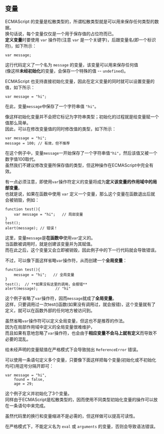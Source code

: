 ## 变量

ECMAScript 的变量是松散类型的，所谓松散类型就是可以用来保存任何类型的数据。  
换句话说，每个变量仅仅是一个用于保存值的占位符而已。  
**定义变量**时要使用 `var` 操作符(注意 `var` 是一个关键字)，后跟变量名(即一个标识符)，如下所示：

	var message;
	
这行代码定义了一个名为 `message` 的变量，该变量可以用来保存任何值  
(像这样**未经初始化**的变量，会保存一个特殊的值 -- `undefined`)。  

ECMAScript 也支持直接初始化变量，因此在定义变量的同时就可以设置变量的值，如下所示：

	var message = "hi";
	
在此，变量`message`中保存了一个字符串值 `"hi"`。  

像这样初始化变量并不会把它标记为字符串类型；初始化的过程就是给变量赋一个值那么简单。  
因此，可以在修改变量值的同时修改值的类型，如下所示：

	var message = "hi";
	message = 100; // 有效，但不推荐
     
在这个例子中，变量`message`一开始保存了一个字符串值`"hi"`，然后该值又被一个数字值100取代。  
虽然我们不建议修改变量所保存值的类型，但这种操作在ECMAScript中完全有效。		
	
有一点必须注意，即使用`var`操作符定义的变量将成为**定义该变量的作用域中的局部变量**。  
也就是说，如果在函数中使用 `var` 定义一个变量，那么这个变量在函数退出后就会被销毁，例如：

	function test(){
    	var message = "hi";   // 局部变量
    }
    test();
    alert(message); // 错误！
    
这里，变量`message`是**在函数中**使用`var`定义的。    
当函数被调用时，就是创建该变量并为其赋值。  
而在此之后，这个变量又会立即被销毁，因此例子中的下一行代码就会导致错误。  

不过，可以像下面这样省略`var`操作符，从而创建一个**全局变量**：

	function test(){
    	message = "hi";   // 全局变量
    }
    test();  // **如果没有这里的调用，会报错**
    alert(message);        // "hi"

这个例子省略了`var`操作符，因而`message`就成了**全局变量**。  
这样，只要调用过一次test()函数(如果没有调用过，就会报错)，这个变量就有了定义，就可以在函数外部的任何地方被访问到。  

虽然省略`var`操作符可以定义全局变量，但这也不是推荐的作法。  
因为在局部作用域中定义的全局变量很难维护，  
而且如果有意地忽略了`var`操作符，也会由于**相应变量不会马上就有定义**而导致不必要的混乱。  

给未经声明的变量赋值在严格模式下会导致抛出 `ReferenceError` 错误。  

可以使用一条语句定义多个变量，只要像下面这样把每个变量(初始化或不初始化均可)用逗号分隔开即可：
     
	var message = "hi",
    	found = false,
        age = 29;
        
这个例子定义并初始化了3个变量。  
同样由于ECMAScript是松散类型的，因而使用不同类型初始化变量的操作可以放在一条语句中来完成。  

虽然代码里的换行和变量缩进不是必需的，但这样做可以提高可读性。

在严格模式下，不能定义名为 `eval` 或 `arguments` 的变量，否则会导致语法错误。
    
    		